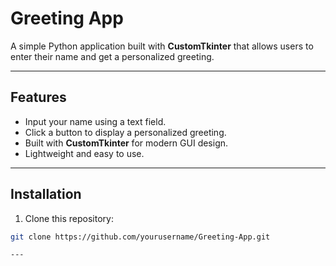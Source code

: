 # Greeting App

A simple Python application built with **CustomTkinter** that allows users to enter their name and get a personalized greeting.

---

## Features

- Input your name using a text field.  
- Click a button to display a personalized greeting.  
- Built with **CustomTkinter** for modern GUI design.  
- Lightweight and easy to use.  

---

## Installation

1. Clone this repository:

```bash
git clone https://github.com/yourusername/Greeting-App.git

---
